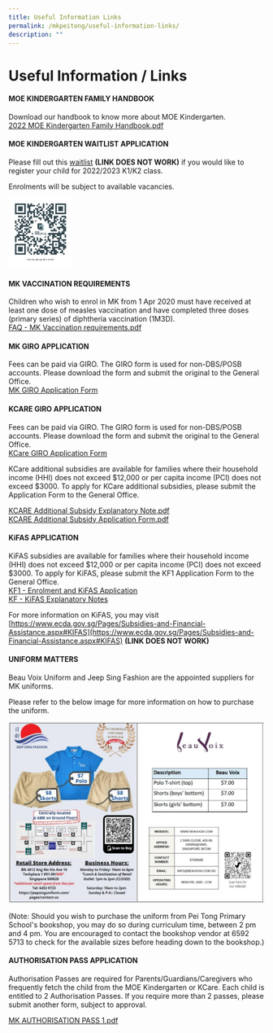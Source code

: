 ```yaml
---
title: Useful Information Links
permalink: /mkpeitong/useful-information-links/
description: ""
---
```

# Useful Information / Links


#### MOE KINDERGARTEN FAMILY HANDBOOK

Download our handbook to know more about MOE Kindergarten.  <br>
[2022 MOE Kindergarten Family Handbook.pdf](/files/MK@Pei%20Tong/2022%20MOE%20Kindergarten%20Family%20Handbook.pdf)

  

  

#### **MOE KINDERGARTEN WAITLIST APPLICATION**

Please fill out this [waitlist](https://go.gov.sg/mkpt-waitlist) <b>(LINK DOES NOT WORK)</b> if you would like to register your child for 2022/2023 K1/K2 class. 

Enrolments will be subject to available vacancies.


<img src="/images/MK@Pei%20Tong/MKPT%20Waitlist_QR%20Code.png"  
     style="width:25%">

#### MK VACCINATION REQUIREMENTS

Children who wish to enrol in MK from 1 Apr 2020 must have received at least one dose of measles vaccination and have completed three doses (primary series) of diphtheria vaccination (1M3D).<br>
[FAQ - MK Vaccination requirements.pdf](/files/MK@Pei%20Tong/FAQ%20-%20MK%20Vaccination%20requirements.pdf)

  

  

#### MK GIRO APPLICATION

Fees can be paid via GIRO. The GIRO form is used for non-DBS/POSB accounts. Please download the form and submit the original to the General Office.<br>
[MK GIRO Application Form](/files/MK@Pei%20Tong/MK%20GIRO%20APPLICATION%20FORM.pdf)

  

  

#### KCARE GIRO APPLICATION

Fees can be paid via GIRO. The GIRO form is used for non-DBS/POSB accounts. Please download the form and submit the original to the General Office.<br>
[KCare GIRO Application Form](/files/MK@Pei%20Tong/MK%20GIRO%20APPLICATION%20FORM.pdf)

  

KCare additional subsidies are available for families where their household income (HHI) does not exceed $12,000 or per capita income (PCI) does not exceed $3000. To apply for KCare additional subsidies, please submit the Application Form to the General Office.

[KCARE Additional Subsidy Explanatory Note.pdf](/files/MK@Pei%20Tong/KCARE%20Additional%20Subsidy%20Explanatory%20Note.pdf)<br>
[KCARE Additional Subsidy Application Form.pdf](/files/MK@Pei%20Tong/KCARE%20Additional%20Subsidy%20Application%20Form%201.pdf)

  

  

#### KiFAS APPLICATION

KiFAS subsidies are available for families where their household income (HHI) does not exceed $12,000 or per capita income (PCI) does not exceed $3000. To apply for KiFAS, please submit the KF1 Application Form to the General Office.<br>
[KF1 - Enrolment and KiFAS Application](/files/MK@Pei%20Tong/KF1%20-%20Enrolment%20and%20KiFAS%20Application%201%20Aug%202020.pdf)<br>
[KF - KiFAS Explanatory Notes](/files/MK@Pei%20Tong/KF%20-%20KiFAS%20Explanatory%20Notes%201.pdf)

  

For more information on KiFAS, you may visit <br>
[https://www.ecda.gov.sg/Pages/Subsidies-and-Financial-Assistance.aspx#KIFAS](https://www.ecda.gov.sg/Pages/Subsidies-and-Financial-Assistance.aspx#KIFAS) <b>(LINK DOES NOT WORK)</b>

  

#### UNIFORM MATTERS

Beau Voix Uniform and Jeep Sing Fashion are the appointed suppliers for MK uniforms. 

Please refer to the below image for more information on how to purchase the uniform.

![](/images/MK@Pei%20Tong/Uniform%20Suppliers_Flyer.jpg)

(Note: Should you wish to purchase the uniform from Pei Tong Primary School's bookshop, you may do so during curriculum time, between 2 pm and 4 pm. You are encouraged to contact the bookshop vendor at 6592 5713 to check for the available sizes before heading down to the bookshop.)  

  

  

#### AUTHORISATION PASS APPLICATION

Authorisation Passes are required for Parents/Guardians/Caregivers who frequently fetch the child from the MOE Kindergarten or KCare. Each child is entitled to 2 Authorisation Passes. If you require more than 2 passes, please submit another form, subject to approval.

[MK AUTHORISATION PASS 1.pdf](/files/MK@Pei%20Tong/MK%20AUTHORISATION%20PASS%201.pdf)